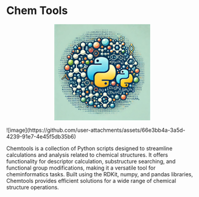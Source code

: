 # Chem Tools

<p align="center">
<img src="images/img3.png" width=50% height=50%>
</p>
![image](https://github.com/user-attachments/assets/66e3bb4a-3a5d-4239-91e7-4e45f5db35b6)

Chemtools is a collection of Python scripts designed to streamline calculations and analysis related to chemical structures. It offers functionality for descriptor calculation, substructure searching, and functional group modifications, making it a versatile tool for cheminformatics tasks. Built using the RDKit, numpy, and pandas libraries, Chemtools provides efficient solutions for a wide range of chemical structure operations.
